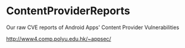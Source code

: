 # ContentProviderReports
Our raw CVE reports of Android Apps' Content Provider Vulnerabilities

http://www4.comp.polyu.edu.hk/~appsec/
